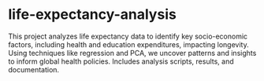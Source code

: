# life-expectancy-analysis
This project analyzes life expectancy data to identify key socio-economic factors, including health and education expenditures, impacting longevity. Using techniques like regression and PCA, we uncover patterns and insights to inform global health policies. Includes analysis scripts, results, and documentation.
